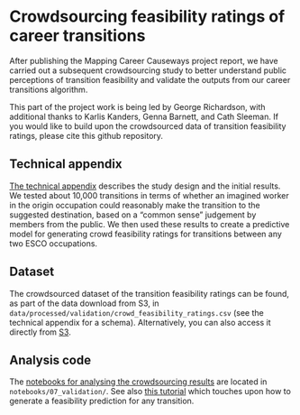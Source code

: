 # Crowdsourcing feasibility ratings of career transitions

After publishing the Mapping Career Causeways project report, we have carried out a subsequent crowdsourcing study to better understand public perceptions of transition feasibility and validate the outputs from our career transitions algorithm.

This part of the project work is being led by George Richardson, with additional thanks to Karlis Kanders, Genna Barnett, and Cath Sleeman. If you would like to build upon the crowdsourced data of transition feasibility ratings, please cite this github repository.

## Technical appendix

[The technical appendix](https://github.com/nestauk/mapping-career-causeways/blob/main/codebase/reports/crowd_feasibility_ratings/Mapping_Career_Causeways_Crowdsourcing_feasibility_ratings.pdf) describes the study design and the initial results. We tested about 10,000 transitions in terms of whether an imagined worker in the origin occupation could reasonably make the transition to the suggested destination, based on a “common sense” judgement by members from the public. We then used these results to create a predictive model for generating crowd feasibility ratings for transitions between any two ESCO occupations.

## Dataset

The crowdsourced dataset of the transition feasibility ratings can be found, as part of the data download from S3, in `data/processed/validation/crowd_feasibility_ratings.csv` (see the technical appendix for a schema). Alternatively, you can also access it directly from [S3](https://ojd-mapping-career-causeways.s3.eu-west-2.amazonaws.com/data/processed/validation/crowd_feasibility_ratings.csv).

## Analysis code

The [notebooks for analysing the crowdsourcing results](https://github.com/nestauk/mapping-career-causeways/tree/main/codebase/notebooks/07_validation/) are located in `notebooks/07_validation/`. See also [this tutorial](https://github.com/nestauk/mapping-career-causeways/tree/main/codebase/notebooks/Tutorial_01_transitions.ipynb) which touches upon how to generate a feasibility prediction for any transition.
